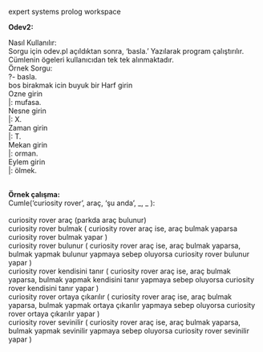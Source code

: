 expert systems prolog workspace

<b> Odev2: </b>

Nasıl Kullanılır: </br>
Sorgu için odev.pl açıldıktan sonra, ‘basla.’ Yazılarak program çalıştırılır. Cümlenin ögeleri kullanıcıdan tek tek alınmaktadır. </br>
 Örnek Sorgu: </br>
?- basla. </br>
bos birakmak icin buyuk bir Harf girin </br>
Ozne girin </br>
|: mufasa. </br>
Nesne girin </br>
|: X. </br>
Zaman girin </br>
|: T. </br>
Mekan girin </br>
|: orman.  </br>
Eylem girin </br>
|: ölmek. </br>
</br>

<b> Örnek çalışma: </b> </br>
Cumle(‘curiosity rover’, araç, ‘şu anda’, _, _ ): </br> </br>
curiosity rover araç (parkda araç bulunur) </br>
curiosity rover bulmak ( curiosity rover araç ise, araç bulmak yaparsa curiosity rover bulmak yapar ) </br>
curiosity rover bulunur ( curiosity rover araç ise, araç bulmak yaparsa, bulmak yapmak bulunur yapmaya sebep oluyorsa curiosity rover bulunur yapar ) </br>
curiosity rover kendisini tanır ( curiosity rover araç ise, araç bulmak yaparsa, bulmak yapmak kendisini tanır yapmaya sebep oluyorsa curiosity rover kendisini tanır yapar ) </br>
curiosity rover ortaya çıkarılır ( curiosity rover araç ise, araç bulmak yaparsa, bulmak yapmak ortaya çıkarılır yapmaya sebep oluyorsa curiosity rover ortaya çıkarılır yapar ) </br>
curiosity rover sevinilir ( curiosity rover araç ise, araç bulmak yaparsa, bulmak yapmak sevinilir yapmaya sebep oluyorsa curiosity rover sevinilir yapar ) </br>

